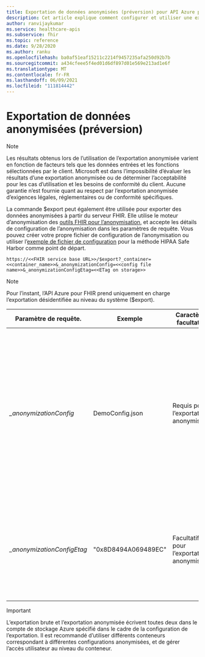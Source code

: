 ```yaml
---
title: Exportation de données anonymisées (préversion) pour API Azure pour FHIR
description: Cet article explique comment configurer et utiliser une exportation anonymisée
author: ranvijaykumar
ms.service: healthcare-apis
ms.subservice: fhir
ms.topic: reference
ms.date: 9/28/2020
ms.author: ranku
ms.openlocfilehash: ba0af51eaf15211c2214f9457235afa250d92b7b
ms.sourcegitcommit: a434cfeee5f4ed01d6df897d01e569e213ad1e6f
ms.translationtype: MT
ms.contentlocale: fr-FR
ms.lasthandoff: 06/09/2021
ms.locfileid: "111814442"
---
```

# <a name="exporting-de-identified-data-preview"></a>Exportation de données anonymisées (préversion)

> [!Note] 
> Les résultats obtenus lors de l’utilisation de l’exportation anonymisée varient en fonction de facteurs tels que les données entrées et les fonctions sélectionnées par le client. Microsoft est dans l’impossibilité d’évaluer les résultats d’une exportation anonymisée ou de déterminer l’acceptabilité pour les cas d’utilisation et les besoins de conformité du client. Aucune garantie n’est fournie quant au respect par l’exportation anonymisée d’exigences légales, réglementaires ou de conformité spécifiques.

La commande $export peut également être utilisée pour exporter des données anonymisées à partir du serveur FHIR. Elle utilise le moteur d’anonymisation des [outils FHIR pour l’anonymisation](https://github.com/microsoft/FHIR-Tools-for-Anonymization), et accepte les détails de configuration de l’anonymisation dans les paramètres de requête. Vous pouvez créer votre propre fichier de configuration de l’anonymisation ou utiliser l’[exemple de fichier de configuration](https://github.com/microsoft/FHIR-Tools-for-Anonymization#sample-configuration-file-for-hipaa-safe-harbor-method) pour la méthode HIPAA Safe Harbor comme point de départ. 

 `https://<<FHIR service base URL>>/$export?_container=<<container_name>>&_anonymizationConfig=<<config file name>>&_anonymizationConfigEtag=<<ETag on storage>>`

> [!Note] 
> Pour l’instant, l’API Azure pour FHIR prend uniquement en charge l’exportation désidentifiée au niveau du système ($export).

|Paramètre de requête.            | Exemple |Caractère facultatif| Description|
|---------------------------|---------|-----------|------------|
| _\_anonymizationConfig_   |DemoConfig.json|Requis pour l’exportation anonymisée |Nom du fichier de configuration. Consultez le format du fichier de configuration [ici](https://github.com/microsoft/FHIR-Tools-for-Anonymization#configuration-file-format). Ce fichier doit être conservé à l’intérieur d’un conteneur nommé **anonymisation** au sein du compte de stockage Azure configuré comme emplacement d’exportation. |
| _\_anonymizationConfigEtag_|"0x8D8494A069489EC"|Facultatif pour l’exportation anonymisée|Il s’agit de l’ETag du fichier de configuration. Vous pouvez récupérer l’ETag à l’aide de l’explorateur de stockage Azure à partir de la propriété blob|

> [!IMPORTANT]
> L’exportation brute et l’exportation anonymisée écrivent toutes deux dans le compte de stockage Azure spécifié dans le cadre de la configuration de l’exportation. Il est recommandé d’utiliser différents conteneurs correspondant à différentes configurations anonymisées, et de gérer l’accès utilisateur au niveau du conteneur.

